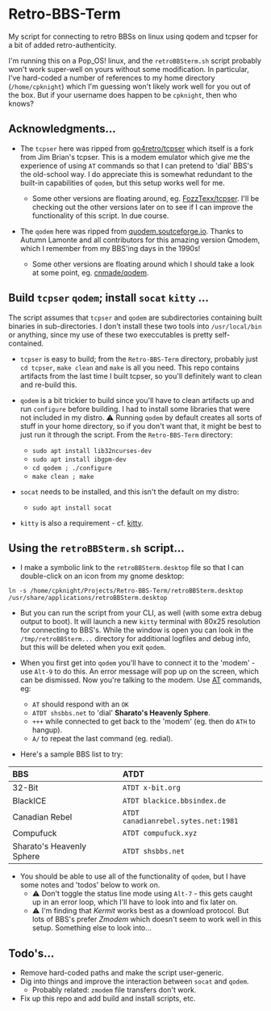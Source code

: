 # Retro-BBS-Term
My script for connecting to retro BBSs on linux using qodem and tcpser for a bit of added retro-authenticity.

I'm running this on a Pop_OS! linux, and the `retroBBSterm.sh` script probably won't work super-well on yours without some modification. In particular, I've hard-coded a number of references to my home directory (`/home/cpknight`) which I'm guessing won't likely work well for you out of the box. But if your username does happen to be `cpknight`, then who knows?

## Acknowledgments...

- The `tcpser` here was ripped from [go4retro/tcpser](https://github.com/go4retro/tcpser) which itself is a fork from Jim Brian's tcpser. This is a modem emulator which give me the experience of using `AT` commands so that I can pretend to 'dial' BBS's the old-school way. I do appreciate this is somewhat redundant to the built-in capabilities of `qodem`, but this setup works well for me. 
	- Some other versions are floating around, eg. [FozzTexx/tcpser](https://github.com/fozztexx/tcpser). I'll be checking out the other versions later on to see if I can improve the functionality of this script. In due course. 

- The `qodem` here was ripped from [quodem.soutceforge.io](https://qodem.sourceforge.io/). Thanks to Autumn Lamonte and all contributors for this amazing version Qmodem, which I remember from my BBS'ing days in the 1990s! 
	- Some other versions are floating around which I should take a look at some point, eg. [cnmade/qodem](https://github.com/cnmade/qodem).

## Build `tcpser` `qodem`; install `socat` `kitty` ...

The script assumes that `tcpser` and `qodem` are subdirectories containing built binaries in sub-directories. I don't install these two tools into `/usr/local/bin` or anything, since my use of these two execcutables is pretty self-contained. 

- `tcpser` is easy to build; from the `Retro-BBS-Term` directory, probably just `cd tcpser`, `make clean` and `make` is all you need. This repo contains artifacts from the last time I built tcpser, so you'll definitely want to clean and re-build this.

- `qodem` is a bit trickier to build since you'll have to clean artifacts up and run `configure` before building. I had to install some libraries that were not included in my distro. :warning:  Running `qodem` by default creates all sorts of stuff in your home directory, so if you don't want that, it might be best to just run it through the script. From the `Retro-BBS-Term` directory:
	- `sudo apt install lib32ncurses-dev`
	- `sudo apt install ibgpm-dev`
	- `cd qodem ; ./configure`
	- `make clean ; make`

- `socat` needs to be installed, and this isn't the default on my distro:
	- `sudo apt install socat`

- `kitty` is also a requirement - cf. [kitty](https://sw.kovidgoyal.net/kitty/). 

## Using the `retroBBSterm.sh` script...

- I make a symbolic link to the `retroBBSterm.desktop` file so that I can double-click on an icon from my gnome desktop: 
```
ln -s /home/cpknight/Projects/Retro-BBS-Term/retroBBSterm.desktop /usr/share/applications/retroBBSterm.desktop
```
- But you can run the script from your CLI, as well (with some extra debug output to boot). It will launch a new `kitty` terminal with 80x25 resolution for connecting to BBS's. While the window is open you can look in the `/tmp/retroBBSterm...` directory for additional logfiles and debug info, but this will be deleted when you exit `qodem`. 

- When you first get into `qodem` you'll have to connect it to the 'modem' - use `Alt-9` to do this. An error message will pop up on the screen, which can be dismissed. Now you're talking to the modem. Use [AT](https://en.wikipedia.org/wiki/Hayes_AT_command_set) commands, eg:
	- `AT` should respond with an `OK`
	- `ATDT shsbbs.net` to 'dial' **Sharato's Heavenly Sphere**.
	- `+++` while connected to get back to the 'modem' (eg. then do `ATH` to hangup).
 	- `A/` to repeat the last command (eg. redial). 

- Here's a sample BBS list to try:

| BBS					| ATDT					|
| :------------------------------------	| :------------------------------------	|
| 32-Bit 				| `ATDT x-bit.org`			|
| BlackICE				| `ATDT blackice.bbsindex.de`		|
| Canadian Rebel			| `ATDT canadianrebel.sytes.net:1981` 	|
| Compufuck				| `ATDT compufuck.xyz`			|
| Sharato's Heavenly Sphere		| `ATDT shsbbs.net`			|

- You should be able to use all of the functionality of `qodem`, but I have some notes and 'todos' below to work on.
	- :warning: Don't toggle the status line mode using `Alt-7` - this gets caught up in an error loop, which I'll have to look into and fix later on.
	- :warning: I'm finding that *Kermit* works best as a download protocol. But lots of BBS's prefer *Zmodem* which doesn't seem to work well in this setup. Something else to look into...

## Todo's...

- Remove hard-coded paths and make the script user-generic.
- Dig into things and improve the interaction between `socat` and `qodem`.
	- Probably related: `zmodem` file transfers don't work.
- Fix up this repo and add build and install scripts, etc.

